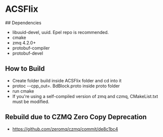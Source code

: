 ACSFlix
=======

## Dependencies
- libuuid-devel, uuid. Epel repo is recommended. 
- cmake
- zmq 4.2.0+
- protobuf-compiler
- protobuf-devel

## How to Build
 - Create folder build inside ACSFlix folder and cd into it
 - protoc --cpp_out=. BdBlock.proto inside proto folder
 - run cmake
 - If you're using a self-compiled version of zmq and czmq, CMakeList.txt must be modified.
 
 ## Rebuild due to CZMQ Zero Copy Deprecation
 - https://github.com/zeromq/czmq/commit/de8c1bc4
